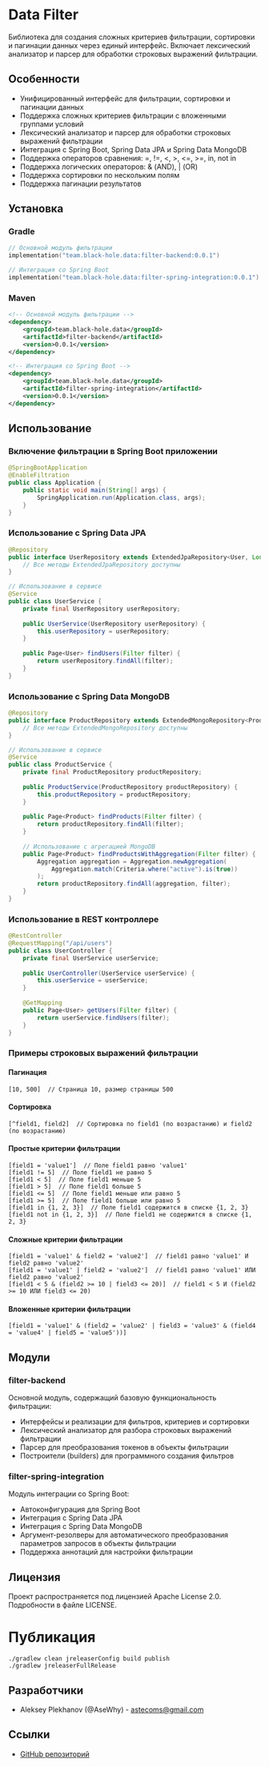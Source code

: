 # Data Filter

Библиотека для создания сложных критериев фильтрации, сортировки и пагинации данных через единый интерфейс. Включает лексический анализатор и парсер для обработки строковых выражений фильтрации.

## Особенности

- Унифицированный интерфейс для фильтрации, сортировки и пагинации данных
- Поддержка сложных критериев фильтрации с вложенными группами условий
- Лексический анализатор и парсер для обработки строковых выражений фильтрации
- Интеграция с Spring Boot, Spring Data JPA и Spring Data MongoDB
- Поддержка операторов сравнения: =, !=, <, >, <=, >=, in, not in
- Поддержка логических операторов: & (AND), | (OR)
- Поддержка сортировки по нескольким полям
- Поддержка пагинации результатов

## Установка

### Gradle

```kotlin
// Основной модуль фильтрации
implementation("team.black-hole.data:filter-backend:0.0.1")

// Интеграция со Spring Boot
implementation("team.black-hole.data:filter-spring-integration:0.0.1")
```

### Maven

```xml
<!-- Основной модуль фильтрации -->
<dependency>
    <groupId>team.black-hole.data</groupId>
    <artifactId>filter-backend</artifactId>
    <version>0.0.1</version>
</dependency>

<!-- Интеграция со Spring Boot -->
<dependency>
    <groupId>team.black-hole.data</groupId>
    <artifactId>filter-spring-integration</artifactId>
    <version>0.0.1</version>
</dependency>
```

## Использование

### Включение фильтрации в Spring Boot приложении

```java
@SpringBootApplication
@EnableFiltration
public class Application {
    public static void main(String[] args) {
        SpringApplication.run(Application.class, args);
    }
}
```

### Использование с Spring Data JPA

```java
@Repository
public interface UserRepository extends ExtendedJpaRepository<User, Long> {
    // Все методы ExtendedJpaRepository доступны
}

// Использование в сервисе
@Service
public class UserService {
    private final UserRepository userRepository;
    
    public UserService(UserRepository userRepository) {
        this.userRepository = userRepository;
    }
    
    public Page<User> findUsers(Filter filter) {
        return userRepository.findAll(filter);
    }
}
```

### Использование с Spring Data MongoDB

```java
@Repository
public interface ProductRepository extends ExtendedMongoRepository<Product, String> {
    // Все методы ExtendedMongoRepository доступны
}

// Использование в сервисе
@Service
public class ProductService {
    private final ProductRepository productRepository;
    
    public ProductService(ProductRepository productRepository) {
        this.productRepository = productRepository;
    }
    
    public Page<Product> findProducts(Filter filter) {
        return productRepository.findAll(filter);
    }
    
    // Использование с агрегацией MongoDB
    public Page<Product> findProductsWithAggregation(Filter filter) {
        Aggregation aggregation = Aggregation.newAggregation(
            Aggregation.match(Criteria.where("active").is(true))
        );
        return productRepository.findAll(aggregation, filter);
    }
}
```

### Использование в REST контроллере

```java
@RestController
@RequestMapping("/api/users")
public class UserController {
    private final UserService userService;
    
    public UserController(UserService userService) {
        this.userService = userService;
    }
    
    @GetMapping
    public Page<User> getUsers(Filter filter) {
        return userService.findUsers(filter);
    }
}
```

### Примеры строковых выражений фильтрации

#### Пагинация

```
[10, 500]  // Страница 10, размер страницы 500
```

#### Сортировка

```
[^field1, field2]  // Сортировка по field1 (по возрастанию) и field2 (по возрастанию)
```

#### Простые критерии фильтрации

```
[field1 = 'value1']  // Поле field1 равно 'value1'
[field1 != 5]  // Поле field1 не равно 5
[field1 < 5]  // Поле field1 меньше 5
[field1 > 5]  // Поле field1 больше 5
[field1 <= 5]  // Поле field1 меньше или равно 5
[field1 >= 5]  // Поле field1 больше или равно 5
[field1 in {1, 2, 3}]  // Поле field1 содержится в списке {1, 2, 3}
[field1 not in {1, 2, 3}]  // Поле field1 не содержится в списке {1, 2, 3}
```

#### Сложные критерии фильтрации

```
[field1 = 'value1' & field2 = 'value2']  // field1 равно 'value1' И field2 равно 'value2'
[field1 = 'value1' | field2 = 'value2']  // field1 равно 'value1' ИЛИ field2 равно 'value2'
[field1 < 5 & (field2 >= 10 | field3 <= 20)]  // field1 < 5 И (field2 >= 10 ИЛИ field3 <= 20)
```

#### Вложенные критерии фильтрации

```
[field1 = 'value1' & (field2 = 'value2' | field3 = 'value3' & (field4 = 'value4' | field5 = 'value5'))]
```

## Модули

### filter-backend

Основной модуль, содержащий базовую функциональность фильтрации:

- Интерфейсы и реализации для фильтров, критериев и сортировки
- Лексический анализатор для разбора строковых выражений фильтрации
- Парсер для преобразования токенов в объекты фильтрации
- Построители (builders) для программного создания фильтров

### filter-spring-integration

Модуль интеграции со Spring Boot:

- Автоконфигурация для Spring Boot
- Интеграция с Spring Data JPA
- Интеграция с Spring Data MongoDB
- Аргумент-резолверы для автоматического преобразования параметров запросов в объекты фильтрации
- Поддержка аннотаций для настройки фильтрации

## Лицензия

Проект распространяется под лицензией Apache License 2.0. Подробности в файле LICENSE.

# Публикация

    ./gradlew clean jreleaserConfig build publish
    ./gradlew jreleaserFullRelease

## Разработчики

- Aleksey Plekhanov (@AseWhy) - astecoms@gmail.com

## Ссылки

- [GitHub репозиторий](https://github.com/black-hole-team/data-filter)
